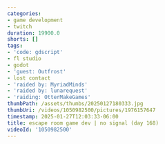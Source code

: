 ```yaml
---
categories:
- game development
- twitch
duration: 19900.0
shorts: []
tags:
- 'code: gdscript'
- fl studio
- godot
- 'guest: Outfrost'
- lost contact
- 'raided by: MyriadMinds'
- 'raided by: lunarequest'
- 'raiding: OtterMakeGames'
thumbPath: /assets/thumbs/20250127180333.jpg
thumbUri: /videos/1050982500/pictures/1976157647
timestamp: 2025-01-27T12:03:33-06:00
title: escape room game dev | no signal (day 168)
videoId: '1050982500'
---
```

